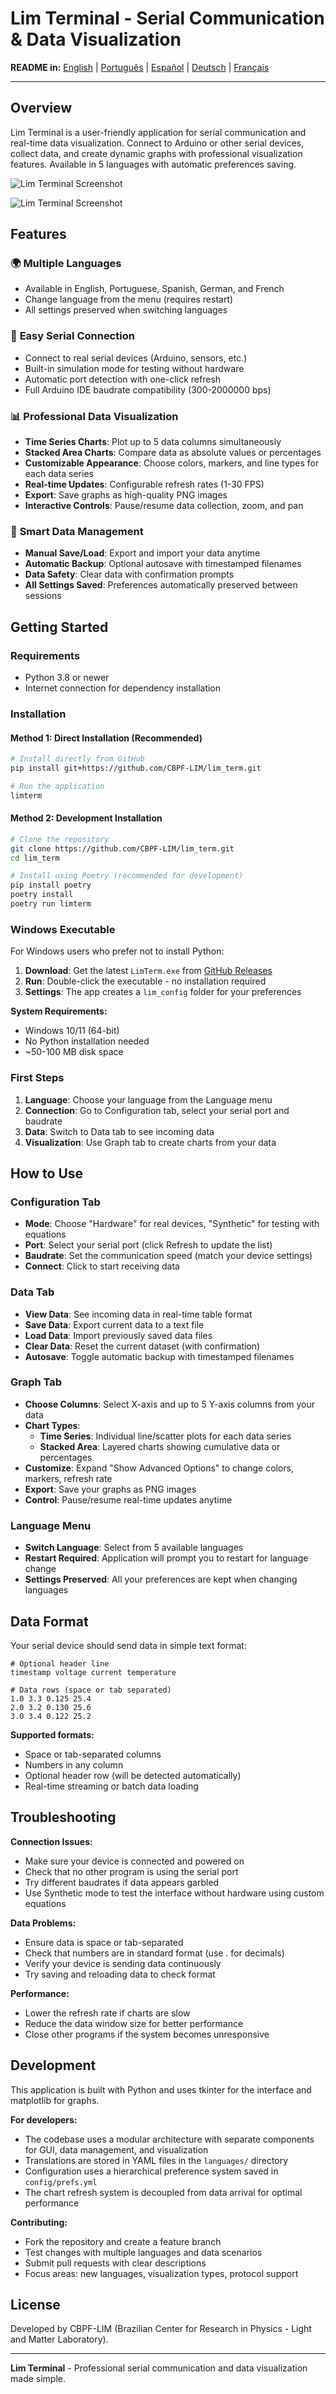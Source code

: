 # Lim Terminal - Serial Communication & Data Visualization

**README in:** [English](README.md) | [Português](docs/README_pt-br.md) | [Español](docs/README_es.md) | [Deutsch](docs/README_de.md) | [Français](docs/README_fr.md)

---

## Overview

Lim Terminal is a user-friendly application for serial communication and real-time data visualization. Connect to Arduino or other serial devices, collect data, and create dynamic graphs with professional visualization features. Available in 5 languages with automatic preferences saving.

![Lim Terminal Screenshot](docs/shot.png)

![Lim Terminal Screenshot](docs/shot_stacked.png)

## Features

### 🌍 **Multiple Languages**
- Available in English, Portuguese, Spanish, German, and French
- Change language from the menu (requires restart)
- All settings preserved when switching languages

### 📡 **Easy Serial Connection**
- Connect to real serial devices (Arduino, sensors, etc.)
- Built-in simulation mode for testing without hardware
- Automatic port detection with one-click refresh
- Full Arduino IDE baudrate compatibility (300-2000000 bps)

### 📊 **Professional Data Visualization**
- **Time Series Charts**: Plot up to 5 data columns simultaneously
- **Stacked Area Charts**: Compare data as absolute values or percentages
- **Customizable Appearance**: Choose colors, markers, and line types for each data series
- **Real-time Updates**: Configurable refresh rates (1-30 FPS)
- **Export**: Save graphs as high-quality PNG images
- **Interactive Controls**: Pause/resume data collection, zoom, and pan

### 💾 **Smart Data Management**
- **Manual Save/Load**: Export and import your data anytime
- **Automatic Backup**: Optional autosave with timestamped filenames
- **Data Safety**: Clear data with confirmation prompts
- **All Settings Saved**: Preferences automatically preserved between sessions

## Getting Started

### Requirements
- Python 3.8 or newer
- Internet connection for dependency installation

### Installation

#### Method 1: Direct Installation (Recommended)
```bash
# Install directly from GitHub
pip install git+https://github.com/CBPF-LIM/lim_term.git

# Run the application
limterm
```

#### Method 2: Development Installation
```bash
# Clone the repository
git clone https://github.com/CBPF-LIM/lim_term.git
cd lim_term

# Install using Poetry (recommended for development)
pip install poetry
poetry install
poetry run limterm
```

### Windows Executable

For Windows users who prefer not to install Python:

1. **Download**: Get the latest `LimTerm.exe` from [GitHub Releases](https://github.com/CBPF-LIM/lim_term/releases)
2. **Run**: Double-click the executable - no installation required
3. **Settings**: The app creates a `lim_config` folder for your preferences

**System Requirements:**
- Windows 10/11 (64-bit)
- No Python installation needed
- ~50-100 MB disk space

### First Steps
1. **Language**: Choose your language from the Language menu
2. **Connection**: Go to Configuration tab, select your serial port and baudrate
3. **Data**: Switch to Data tab to see incoming data
4. **Visualization**: Use Graph tab to create charts from your data

## How to Use

### Configuration Tab
- **Mode**: Choose "Hardware" for real devices, "Synthetic" for testing with equations
- **Port**: Select your serial port (click Refresh to update the list)
- **Baudrate**: Set the communication speed (match your device settings)
- **Connect**: Click to start receiving data

### Data Tab
- **View Data**: See incoming data in real-time table format
- **Save Data**: Export current data to a text file
- **Load Data**: Import previously saved data files
- **Clear Data**: Reset the current dataset (with confirmation)
- **Autosave**: Toggle automatic backup with timestamped filenames

### Graph Tab
- **Choose Columns**: Select X-axis and up to 5 Y-axis columns from your data
- **Chart Types**:
  - **Time Series**: Individual line/scatter plots for each data series
  - **Stacked Area**: Layered charts showing cumulative data or percentages
- **Customize**: Expand "Show Advanced Options" to change colors, markers, refresh rate
- **Export**: Save your graphs as PNG images
- **Control**: Pause/resume real-time updates anytime

### Language Menu
- **Switch Language**: Select from 5 available languages
- **Restart Required**: Application will prompt you to restart for language change
- **Settings Preserved**: All your preferences are kept when changing languages

## Data Format

Your serial device should send data in simple text format:

```
# Optional header line
timestamp voltage current temperature

# Data rows (space or tab separated)
1.0 3.3 0.125 25.4
2.0 3.2 0.130 25.6
3.0 3.4 0.122 25.2
```

**Supported formats:**
- Space or tab-separated columns
- Numbers in any column
- Optional header row (will be detected automatically)
- Real-time streaming or batch data loading

## Troubleshooting

**Connection Issues:**
- Make sure your device is connected and powered on
- Check that no other program is using the serial port
- Try different baudrates if data appears garbled
- Use Synthetic mode to test the interface without hardware using custom equations

**Data Problems:**
- Ensure data is space or tab-separated
- Check that numbers are in standard format (use . for decimals)
- Verify your device is sending data continuously
- Try saving and reloading data to check format

**Performance:**
- Lower the refresh rate if charts are slow
- Reduce the data window size for better performance
- Close other programs if the system becomes unresponsive

## Development

This application is built with Python and uses tkinter for the interface and matplotlib for graphs.

**For developers:**
- The codebase uses a modular architecture with separate components for GUI, data management, and visualization
- Translations are stored in YAML files in the `languages/` directory
- Configuration uses a hierarchical preference system saved in `config/prefs.yml`
- The chart refresh system is decoupled from data arrival for optimal performance

**Contributing:**
- Fork the repository and create a feature branch
- Test changes with multiple languages and data scenarios
- Submit pull requests with clear descriptions
- Focus areas: new languages, visualization types, protocol support

## License

Developed by CBPF-LIM (Brazilian Center for Research in Physics - Light and Matter Laboratory).

---

**Lim Terminal** - Professional serial communication and data visualization made simple.
